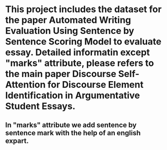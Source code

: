 # This project includes the dataset for the paper Automated Writing Evaluation Using Sentence by Sentence Scoring Model to evaluate essay. Detailed informatin except "marks" attribute, please refers to the main paper Discourse Self-Attention for Discourse Element Identification in Argumentative Student Essays.
## In "marks" attribute we add sentence by sentence mark with the help of an english expart.
